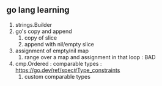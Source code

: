 ## go lang learning 

1. strings.Builder
2. go's copy and append
   1. copy of slice
   2. append with nil/empty slice
3. assignment of empty/nil map
   1. range over a map and assignment in that loop : BAD
4. cmp.Ordered : comparable types : https://go.dev/ref/spec#Type_constraints
   1. custom comparable types